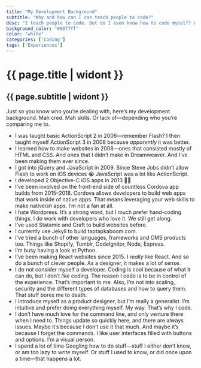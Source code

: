 ```yaml
---
title: "My Development Background"
subtitle: "Why and how can I can teach people to code?"
desc: "I teach people to code. But do I even know how to code myself? What’s my expereince? I cover all that in this post."
background_color: "#0077ff"
color: "white"
categories: ['Coding']
tags: ['Experiences']
---
```

# {{ page.title | widont }}
## {{ page.subtitle | widont }}

Just so you know who you’re dealing with, here’s my development background. Mah cred. Mah skills. Or lack of—depending who you’re comparing me to.

- I was taught basic ActionScript 2 in 2006—remember Flash? I then taught myself ActionScript 3 in 2008 because *apparently* it was better.
- I learned how to make websites in 2008—ones that consisted mostly of HTML and CSS. And ones that I didn’t make in Dreamweaver. And I’ve been making them ever since.
- I got into jQuery and JavaScript in 2009. Since Steve Jobs didn’t allow Flash to work on iOS devices 😭 JavaScript was a lot like ActionScript. 
- I developed 2 Objective-C iOS apps in 2013 👨‍💻
- I’ve been involved on the front-end side of countless Cordova app builds from 2015–2018. Cordova allows developers to build web apps that work inside of native apps. That means leveraging your web skills to make native*ish* apps. I’m not a fan at all.
- I hate Wordpress. It’s a strong word, but I much prefer hand-coding things. I do work with developers who love it. We still get along.
- I’ve used Statamic and Craft to build websites before.
- I currently use Jekyll to build taptapkaboom.com.
- I’ve tried a bunch of other languages, frameworks and CMS products too. Things like Shopify, Tumblr, CodeIgnitor, Node, Express.
- I’m busy having a look at Python.
- I’ve been making React websites since 2015. I *really* like React. And so do a bunch of clever people. As a designer, it makes a lot of sense.
- I do not consider myself a developer. Coding is cool because of what it can do, but I don’t *like* coding. The reason I code is to be in control of the experience. That’s important to me. Also, I’m not into scaling, security and the different types of databases and how to query them. That stuff bores me to death.
- I introduce myself as a product designer, but I’m really a generalist. I’m intuitive and prefer doing everything myself. My way. That’s why I code.
- I don’t have much love for the command line, and only venture there when I need to. Things update so quickly here, and there are always issues. Maybe it’s because I don’t use it that much. And maybe it’s because I forget the commands. I like user interfaces filled with buttons and options. I’m a visual person.
- I spend a lot of time Googling how to do stuff—stuff I either don’t know, or am too lazy to write myself. Or stuff I used to know, or did once upon a time—that happens a lot.